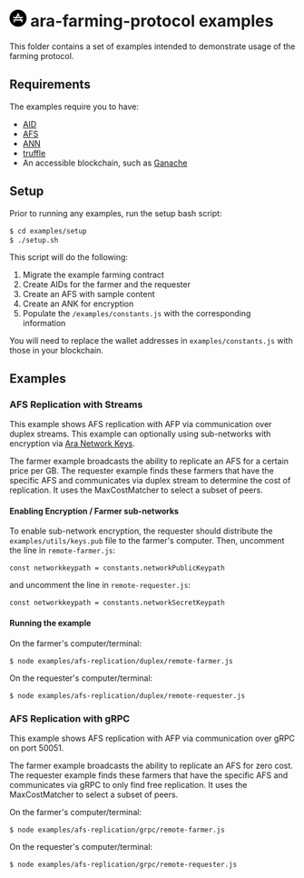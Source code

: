 <img src="https://github.com/arablocks/ara-module-template/blob/master/ara.png" width="30" height="30" /> ara-farming-protocol examples
========

This folder contains a set of examples intended to demonstrate usage of the farming protocol.

## Requirements

The examples require you to have:
- [AID](https://github.com/AraBlocks/ara-identity)
- [AFS](https://github.com/AraBlocks/ara-filesystem)
- [ANN](https://github.com/AraBlocks/ara-network)
- [truffle](https://truffleframework.com/)
- An accessible blockchain, such as [Ganache](https://truffleframework.com/ganache)

## Setup

 Prior to running any examples, run the setup bash script:

```
$ cd examples/setup
$ ./setup.sh
```

This script will do the following:
1. Migrate the example farming contract
2. Create AIDs for the farmer and the requester
3. Create an AFS with sample content
4. Create an ANK for encryption
4. Populate the `/examples/constants.js` with the corresponding information

You will need to replace the wallet addresses in `examples/constants.js` with those in your blockchain.

## Examples

### AFS Replication with Streams

This example shows AFS replication with AFP via communication over duplex streams. This example can optionally using sub-networks with encryption via [Ara Network Keys](https://github.com/AraBlocks/ara-network).

The farmer example broadcasts the ability to replicate an AFS for a certain price per GB. The requester example finds these farmers that have the specific AFS and communicates via duplex stream to determine the cost of replication. It uses the MaxCostMatcher to select a subset of peers. 

#### Enabling Encryption / Farmer sub-networks

To enable sub-network encryption, the requester should distribute the `examples/utils/keys.pub` file to the farmer's computer. Then, uncomment the line in `remote-farmer.js`:
```
const networkkeypath = constants.networkPublicKeypath
```
and uncomment the line in `remote-requester.js`:
```
const networkkeypath = constants.networkSecretKeypath
```

#### Running the example

On the farmer's computer/terminal:
```
$ node examples/afs-replication/duplex/remote-farmer.js
```

On the requester's computer/terminal:
```
$ node examples/afs-replication/duplex/remote-requester.js
```

### AFS Replication with gRPC

This example shows AFS replication with AFP via communication over gRPC on port 50051. 

The farmer example broadcasts the ability to replicate an AFS for zero cost. The requester example finds these farmers that have the specific AFS and communicates via gRPC to only find free replication. It uses the MaxCostMatcher to select a subset of peers. 

On the farmer's computer/terminal:

```
$ node examples/afs-replication/grpc/remote-farmer.js
```

On the requester's computer/terminal:

```
$ node examples/afs-replication/grpc/remote-requester.js
```